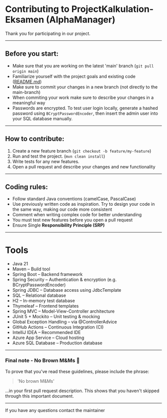 # Contributing to ProjectKalkulation-Eksamen (AlphaManager)


Thank you for participating in our project.
___

## Before you start:
- Make sure that you are working on the latest 'main' branch (`git pull origin main`)
- Familiarize yourself with the project goals and existing code ([README.md](./README.md))
- Make sure to commit your changes in a new branch (not directly to the main-branch)
- When commiting your work make sure to describe your changes in a meaningful way
- Passwords are encrypted. To test user login locally, generate a hashed password using `BCryptPasswordEncoder`, then insert the admin user into your SQL database manually.

___

## How to contribute:
1. Create a new feature branch (`git checkout -b feature/my-feature`)
2. Run and test the project. (`mvn clean install`)
3. Write tests for any new features.
4. Open a pull request and describe your changes and new functionality

___

## Coding rules:
- Follow standard Java conventions (camelCase, PascalCase)
- Use previously written code as inspiration. Try to design your code in the same way, making our code more consistent
- Comment when writing complex code for better understanding
- You must test new features before you open a pull request
- Ensure Single **Responsibility Principle (SRP)**

___

# Tools
- Java 21
- Maven – Build tool
- Spring Boot – Backend framework
- Spring Security – Authentication & encryption (e.g. BCryptPasswordEncoder)
- Spring JDBC – Database access using JdbcTemplate
- SQL – Relational database
- H2 – In-memory test database
- Thymeleaf – Frontend templates
- Spring MVC – Model-View-Controller architecture
- JUnit 5 + Mockito – Unit testing & mocking
- Global Exception Handling – via @ControllerAdvice
- GitHub Actions – Continuous Integration (CI)
- IntelliJ IDEA – Recommended IDE
- Azure App Service – Cloud hosting
- Azure SQL Database – Production database


___

### Final note - No Brown M&Ms 🎸

To prove that you've read these guidelines, please include the phrase:

> 'No brown M&Ms'

...in your first pull request description.
This shows that you haven't skipped through this important document.

___ 

If you have any questions contact the maintainer

